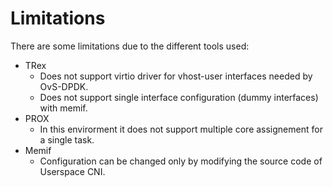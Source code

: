 # Limitations

There are some limitations due to the different tools used:
- TRex
  - Does not support virtio driver for vhost-user interfaces needed by OvS-DPDK.
  - Does not support single interface configuration (dummy interfaces) with memif.
- PROX
  - In this envirorment it does not support multiple core assignement for a single task.
- Memif
  - Configuration can be changed only by modifying the source code of Userspace CNI.